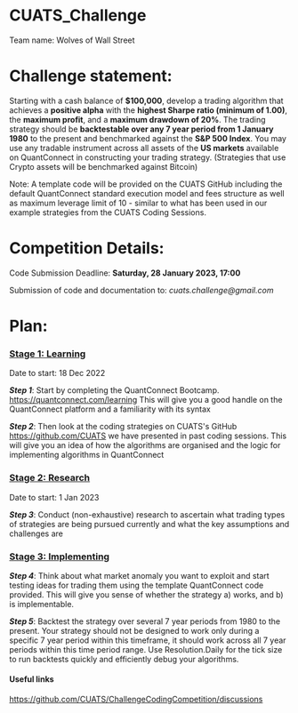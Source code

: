 # CUATS_Challenge

Team name: Wolves of Wall Street 


# Challenge statement:
Starting with a cash balance of **$100,000**, develop a trading algorithm that achieves a **positive alpha** with the **highest Sharpe ratio (minimum of 1.00)**, the **maximum profit**, and a **maximum drawdown of 20%**.  The trading strategy should be **backtestable over any 7 year period from 1 January 1980** to the present and benchmarked against the **S&P 500 Index**.  You may use any tradable instrument across all assets of the **US markets** available on QuantConnect in constructing your trading strategy.  (Strategies that use Crypto assets will be benchmarked against Bitcoin)

Note: A template code will be provided on the CUATS GitHub including the default QuantConnect standard execution model and fees structure as well as maximum leverage limit of 10 -  similar to what has been used in our example strategies from the CUATS Coding Sessions. 

# Competition Details:

Code Submission Deadline: **Saturday, 28 January 2023, 17:00**

Submission of code and documentation to: _cuats.challenge@gmail.com_

# Plan:

### <ins> Stage 1: Learning </ins>

Date to start: 18 Dec 2022

**_Step 1_**: Start by completing the QuantConnect Bootcamp. https://quantconnect.com/learning This will give you a good handle on the QuantConnect platform and a familiarity with its syntax

_**Step 2**_: Then look at the coding strategies on CUATS's GitHub https://github.com/CUATS we have presented in past coding sessions. This will give you an idea of how the algorithms are organised and the logic for implementing algorithms in QuantConnect

### <ins> Stage 2: Research </ins>

Date to start: 1 Jan 2023

_**Step 3**_: Conduct (non-exhaustive) research to ascertain what trading types of strategies are being pursued currently and what the key assumptions and challenges are

### <ins> Stage 3: Implementing </ins>

_**Step 4**_: Think about what market anomaly you want to exploit and start testing ideas for trading them using the template QuantConnect code provided. This will give you sense of whether the strategy a) works, and b) is implementable.

_**Step 5**_: Backtest the strategy over several 7 year periods from 1980 to the present. Your strategy should not be designed to work only during a specific 7 year period within this timeframe, it should work across all 7 year periods within this time period range. Use Resolution.Daily for the tick size to run backtests quickly and efficiently debug your algorithms.



#### Useful links

https://github.com/CUATS/ChallengeCodingCompetition/discussions
